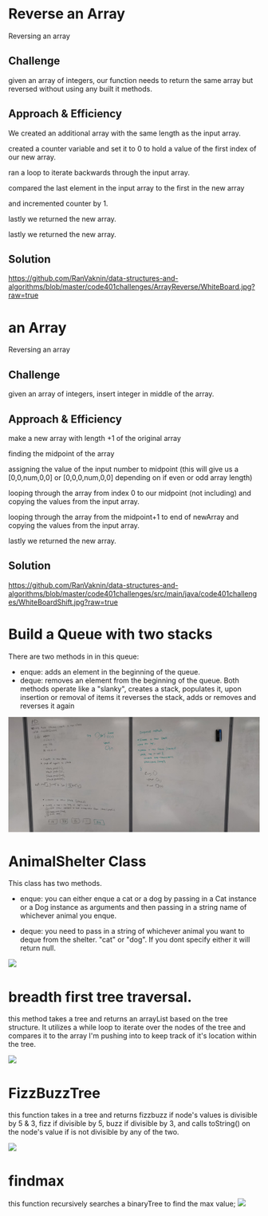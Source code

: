 # Reverse an Array
Reversing an array 

## Challenge
given an array of integers, our function needs to return the same array but reversed without using any built it methods.

## Approach & Efficiency
We created an additional array with the same length as the input array.

created a counter variable and set it to 0 to hold a value of the first index of our new array.

ran a loop to iterate backwards through the input array.

compared the last element in the input array to the first in the new array

and incremented counter by 1.

lastly we returned the new array.

lastly we returned the new array.
## Solution
https://github.com/RanVaknin/data-structures-and-algorithms/blob/master/code401challenges/ArrayReverse/WhiteBoard.jpg?raw=true


#  an Array
Reversing an array 

## Challenge
given an array of integers, insert integer in middle of the array.

## Approach & Efficiency
make a new array with length +1 of the original array

finding the midpoint of the array

assigning the value of the input number to midpoint
(this will give us a     [0,0,num,0,0]   or  [0,0,0,num,0,0]  depending on if even or odd array length)

looping through the array from index 0 to our midpoint (not including)
and copying the values from the input array.

looping through the array from the midpoint+1 to end of newArray and copying the values from the input array.

lastly we returned the new array.

## Solution
https://github.com/RanVaknin/data-structures-and-algorithms/blob/master/code401challenges/src/main/java/code401challenges/WhiteBoardShift.jpg?raw=true


 # Build a Queue with two stacks
 There are two methods in in this queue:
- enque: adds an element in the beginning of the queue.
- deque: removes an element from the beginning of the queue.
Both methods operate like a "slanky", creates a stack, populates it, upon insertion or removal of items it reverses the stack, adds or removes and reverses it again

![](https://github.com/RanVaknin/data-structures-and-algorithms/blob/master/code401challenges/assets/83318261_159357988729070_7077996865609793536_n.jpg?raw=true)

# AnimalShelter Class
This class has two methods.
- enque:  you can either enque a cat or a dog by passing in a Cat instance or a Dog instance as arguments and then passing in a string name of whichever animal you enque.

- deque: you need to pass in a string of whichever animal you want to deque from the shelter. "cat" or "dog". If you dont specify either it will return null.

![](https://scontent-sea1-1.xx.fbcdn.net/v/t1.15752-9/s2048x2048/82766750_524750721728550_4927164268400345088_n.jpg?_nc_cat=104&_nc_ohc=ngRqQN6IBqEAX8sQ0k9&_nc_ht=scontent-sea1-1.xx&_nc_tp=1002&oh=07b2d835f17bff70a4b7727b6c906a0e&oe=5E91E0F9)


# breadth first tree traversal.
this method takes a tree and returns an arrayList based on the tree structure.
It utilizes a while loop to iterate over the nodes of the tree and compares it to the array I'm pushing into to keep track of it's location within the tree.

![](https://scontent-sea1-1.xx.fbcdn.net/v/t1.15752-9/s2048x2048/83493246_151972636251463_6346282726412255232_n.jpg?_nc_cat=107&_nc_ohc=Xb5tV0IwDtAAX_STaze&_nc_ht=scontent-sea1-1.xx&oh=745ea2df5e1a277d9ee2c1cf67ad5877&oe=5EC99100)


# FizzBuzzTree
this function takes in a tree and returns fizzbuzz if node's values is divisible by 5 & 3, fizz if divisible by 5, buzz if divisible by 3, and calls toString() on the node's value if is not divisible by any of the two.

![](https://scontent-sea1-1.xx.fbcdn.net/v/t1.15752-9/80956613_124056878857991_2667592604018802688_n.jpg?_nc_cat=111&_nc_ohc=dqHmw0Uf3KgAX-lNn6T&_nc_ht=scontent-sea1-1.xx&oh=1fbddaf9080fce7ae065b9062084d9a8&oe=5E9653BB)

# findmax
this function recursively searches a binaryTree to find the max value;
![](https://scontent-sea1-1.xx.fbcdn.net/v/t1.15752-9/s2048x2048/84351598_931140360621784_3102023606796812288_n.jpg?_nc_cat=106&_nc_ohc=URHID7ztksQAX8mn4D1&_nc_ht=scontent-sea1-1.xx&oh=1358ca080873e9fda26a2f87edbb4974&oe=5ECC185A)
